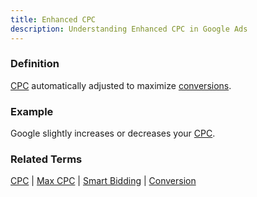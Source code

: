 ```yaml
---
title: Enhanced CPC
description: Understanding Enhanced CPC in Google Ads
---
```


### Definition
[CPC](/metrics/cpc) automatically adjusted to maximize [conversions](/metrics/conversion).

### Example
Google slightly increases or decreases your [CPC](/metrics/cpc).

### Related Terms
[CPC](/metrics/cpc) | [Max CPC](/bidding-budget/cpc-max) | [Smart Bidding](/automation/smart-bidding) | [Conversion](/metrics/conversion)
